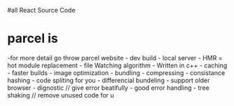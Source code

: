 #all React Source Code

# parcel is 

  -for more detail go throw parcel website 
    - dev build 
    - local server
    - HMR  = hot module replacement
    - file Watching algorithm - Written in c++
    - caching - faster builds
    - image optimization 
    - bundling
    - compressing
    - consistance hashing
    - code spliting for you 
    - differencial bundeling - support older browser
    - dignostic  // give error beatifully
    - good error handling 
    - tree shaking      // remove unused code for u